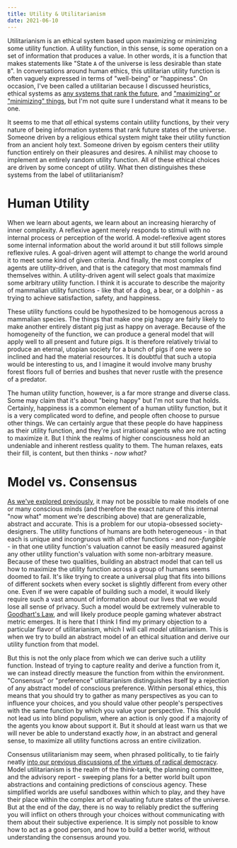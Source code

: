 ```yaml
---
title: Utility & Utilitarianism
date: 2021-06-10
---
```


Utilitarianism is an ethical system based upon maximizing or minimizing some utility function. A utility function, in this sense, is some operation on a set of information that produces a value. In other words, it is a function that makes statements like "State `A` of the universe is less desirable than state `B`". In conversations around human ethics, this utilitarian utility function is often vaguely expressed in terms of "well-being" or "happiness". On occasion, I've been called a utilitarian because I discussed heuristics, ethical systems as [any systems that rank the future](/ethics&arbitraryobjects), and ["maximizing" or "minimizing" things](/whydemocracy), but I'm not quite sure I understand what it means to be one.

It seems to me that *all* ethical systems contain utility functions, by their very nature of being information systems that rank future states of the universe. Someone driven by a religious ethical system might take their utility function from an ancient holy text. Someone driven by egoism centers their utility function entirely on their pleasures and desires. A nihilist may choose to implement an entirely random utility function. All of these ethical choices are driven by some concept of utility. What then distinguishes these systems from the label of utilitarianism?

# Human Utility

When we learn about agents, we learn about an increasing hierarchy of inner complexity. A reflexive agent merely responds to stimuli with no internal process or perception of the world. A model-reflexive agent stores some internal information about the world around it but still follows simple reflexive rules. A goal-driven agent will attempt to change the world around it to meet some kind of given criteria. And finally, the most complex of agents are utility-driven, and that is the category that most mammals find themselves within. A utility-driven agent will select goals that maximize some arbitrary utility function. I think it is accurate to describe the majority of mammalian utility functions - like that of a dog, a bear, or a dolphin - as trying to achieve satisfaction, safety, and happiness.

These utility functions could be hypothesized to be homogenous across a mammalian species. The things that make one pig happy are fairly likely to make another entirely distant pig just as happy on average. Because of the homogeneity of the function, we can produce a general model that will apply well to all present and future pigs. It is therefore relatively trivial to produce an eternal, utopian society for a bunch of pigs if one were so inclined and had the material resources. It is doubtful that such a utopia would be interesting to us, and I imagine it would involve many brushy forest floors full of berries and bushes that never rustle with the presence of a predator.

The human utility function, however, is a far more strange and diverse class. Some may claim that it's about "being happy" but I'm not sure that holds. Certainly, happiness is a common element of a human utility function, but it is a very complicated word to define, and people often choose to pursue other things. We can certainly argue that these people do have happiness as their utility function, and they're just irrational agents who are not acting to maximize it. But I think the realms of higher consciousness hold an undeniable and inherent restless quality to them. The human relaxes, eats their fill, is content, but then thinks - *now what?*

# Model vs. Consensus

[As we've explored previously](/egosarefractallycomplex), it may not be possible to make models of one or many conscious minds (and therefore the exact nature of this internal "now what" moment we're describing above) that are generalizable, abstract and accurate. This is a problem for our utopia-obsessed society-designers. The utility functions of humans are both heterogeneous - in that each is unique and incongruous with all other functions - and *non-fungible* - in that one utility function's valuation cannot be easily measured against any other utility function's valuation with some non-arbitrary measure. Because of these two qualities, building an abstract model that can tell us how to maximize the utility function across a group of humans seems doomed to fail. It's like trying to create a universal plug that fits into billions of different sockets when every socket is slightly different from every other one. Even if we were capable of building such a model, it would likely require such a vast amount of information about our lives that we would lose all sense of privacy. Such a model would be extremely vulnerable to [Goodhart's Law](https://en.wikipedia.org/wiki/Goodhart%27s_law), and will likely produce people gaming whatever abstract metric emerges. It is here that I think I find my primary objection to a particular flavor of utilitarianism, which I will call *model* utilitarianism. This is when we try to build an abstract model of an ethical situation and derive our utility function from that model.

But this is not the only place from which we can derive such a utility function. Instead of trying to capture reality and derive a function from it, we can instead directly measure the function from within the environment. "Consensus" or "preference" utilitarianism distinguishes itself by a rejection of any abstract model of conscious preference. Within personal ethics, this means that you should try to gather as many perspectives as you can to influence your choices, and you should value other people's perspectives with the same function by which you value your perspective. This should not lead us into blind populism, where an action is only good if a majority of the agents you know about support it. But it should at least warn us that we will never be able to understand exactly *how*, in an abstract and general sense, to maximize all utility functions across an entire civilization.

Consensus utilitarianism may seem, when phrased politically, to tie fairly neatly [into our previous discussions of the virtues of radical democracy](/whydemocracy). Model utilitarianism is the realm of the think-tank, the planning committee, and the advisory report - sweeping plans for a better world built upon abstractions and containing predictions of conscious agency. These simplified worlds are useful sandboxes within which to play, and they have their place within the complex art of evaluating future states of the universe. But at the end of the day, there is no way to reliably predict the suffering you will inflict on others through your choices without communicating with them about their subjective experience. It is simply not possible to know how to act as a good person, and how to build a better world, without understanding the consensus around you.